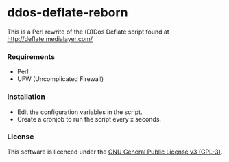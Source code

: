 ddos-deflate-reborn
===================

This is a Perl rewrite of the (D)Dos Deflate script found at http://deflate.medialayer.com/

### Requirements

- Perl
- UFW (Uncomplicated Firewall)

### Installation

- Edit the configuration variables in the script.
- Create a cronjob to run the script every x seconds.

### License

This software is licenced under the [GNU General Public License v3 (GPL-3)](http://www.tldrlegal.com/license/gnu-general-public-license-v3-%28gpl-3%29).
